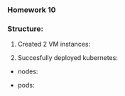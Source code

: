 ### Homework 10

### Structure:

1. Created 2 VM instances:

2. Succesfully deployed kubernetes:

- nodes:

- pods: